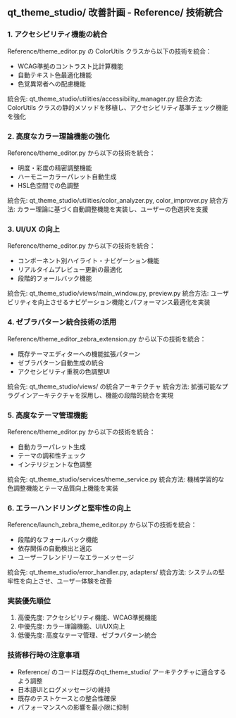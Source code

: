 ## qt_theme_studio/ 改善計画 - Reference/ 技術統合

### 1. アクセシビリティ機能の統合
Reference/theme_editor.py の ColorUtils クラスから以下の技術を統合：
- WCAG準拠のコントラスト比計算機能
- 自動テキスト色最適化機能
- 色覚異常者への配慮機能

統合先: qt_theme_studio/utilities/accessibility_manager.py
統合方法: ColorUtils クラスの静的メソッドを移植し、アクセシビリティ基準チェック機能を強化

### 2. 高度なカラー理論機能の強化
Reference/theme_editor.py から以下の技術を統合：
- 明度・彩度の精密調整機能
- ハーモニーカラーパレット自動生成
- HSL色空間での色調整

統合先: qt_theme_studio/utilities/color_analyzer.py, color_improver.py
統合方法: カラー理論に基づく自動調整機能を実装し、ユーザーの色選択を支援

### 3. UI/UX の向上
Reference/theme_editor.py から以下の技術を統合：
- コンポーネント別ハイライト・ナビゲーション機能
- リアルタイムプレビュー更新の最適化
- 段階的フォールバック機能

統合先: qt_theme_studio/views/main_window.py, preview.py
統合方法: ユーザビリティを向上させるナビゲーション機能とパフォーマンス最適化を実装

### 4. ゼブラパターン統合技術の活用
Reference/theme_editor_zebra_extension.py から以下の技術を統合：
- 既存テーマエディターへの機能拡張パターン
- ゼブラパターン自動生成の統合
- アクセシビリティ重視の色調整UI

統合先: qt_theme_studio/views/ の統合アーキテクチャ
統合方法: 拡張可能なプラグインアーキテクチャを採用し、機能の段階的統合を実現

### 5. 高度なテーマ管理機能
Reference/theme_editor.py から以下の技術を統合：
- 自動カラーパレット生成
- テーマの調和性チェック
- インテリジェントな色調整

統合先: qt_theme_studio/services/theme_service.py
統合方法: 機械学習的な色調整機能とテーマ品質向上機能を実装

### 6. エラーハンドリングと堅牢性の向上
Reference/launch_zebra_theme_editor.py から以下の技術を統合：
- 段階的なフォールバック機能
- 依存関係の自動検出と適応
- ユーザーフレンドリーなエラーメッセージ

統合先: qt_theme_studio/error_handler.py, adapters/
統合方法: システムの堅牢性を向上させ、ユーザー体験を改善

### 実装優先順位
1. 高優先度: アクセシビリティ機能、WCAG準拠機能
2. 中優先度: カラー理論機能、UI/UX向上
3. 低優先度: 高度なテーマ管理、ゼブラパターン統合

### 技術移行時の注意事項
- Reference/ のコードは既存のqt_theme_studio/ アーキテクチャに適合するよう調整
- 日本語UIとログメッセージの維持
- 既存のテストケースとの整合性確保
- パフォーマンスへの影響を最小限に抑制
